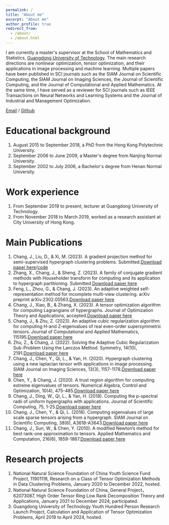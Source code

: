 ```yaml
---
permalink: /
title: "About me"
excerpt: "About me"
author_profile: true
redirect_from: 
  - /about/
  - /about.html
---
```


I am currently a master's supervisor at the School of Mathematics and Statistics, [Guangdong University of Technology](https://www.gdut.edu.cn/). The main research directions are nonlinear optimization, tensor optimization, and their applications in image processing and machine learning. Multiple papers have been published in SCI journals such as the SIAM Journal on Scientific Computing, the SIAM Journal on Imaging Sciences, the Journal of Scientific Computing, and the Journal of Computational and Applied Mathematics. At the same time, I have served as a reviewer for SCI journals such as IEEE Transactions on Neural Networks and Learning Systems and the Journal of Industrial and Management Optimization.

[Email](mailto:jychang@gdut.edu.cn) / [Github](https://github.com/jingyachang)

Educational background
======
1. August 2015 to September 2018, a PhD from the Hong Kong Polytechnic University.
1. September 2006 to June 2009, a Master's degree from Nanjing Normal University.
1. September 2002 to July 2006, a Bachelor's degree from Henan Normal University.

Work experience
======
1. From September 2019 to present, lecturer at Guangdong University of Technology.
1. From November 2018 to March 2019, worked as a research assistant at City University of Hong Kong.

Main Publications
======
1. Chang, J., Liu, D., & Xi, M. (2023). A gradient projection method for semi-supervised hypergraph clustering problems. Submitted.[Download paper here](https://github.com/jingyachang/jingyachang.github.io/blob/master/_paper/paper1.pdf)/[code](https://github.com/jingyachang/A-gradient-projection-method-for-semi-supervised-even-order-hypergraph-clustering-problems)
1. Zhang, X., Chang, J., & Sheng, Z. (2023). A family of conjugate gradient methods with Householder transform for computing and its application to hypergraph partitioning. Submitted.[Download paper here](https://github.com/jingyachang/jingyachang.github.io/blob/master/_paper/paper2.pdf)
1. Feng, L., Zhou, G., & Chang, J. (2023). An adaptive weighted self-representation method for incomplete multi-view clustering. arXiv preprint arXiv:2302.05563.[Download paper here](https://github.com/jingyachang/jingyachang.github.io/blob/master/_paper/paper3.pdf)
1. Chang, J., Xiao, B., & Zhang, X. (2023). A tensor optimization algorithm for computing Lagrangians of hypergraphs. Journal of Optimization Theory and Applications, accepted.[Download paper here](https://github.com/jingyachang/jingyachang.github.io/blob/master/_paper/paper4.pdf)
1. Chang, J., & Zhu, Z. (2023). An adaptive cubic regularization algorithm for computing H-and Z-eigenvalues of real even-order supersymmetric tensors. Journal of Computational and Applied Mathematics, 115195.[Download paper here](https://github.com/jingyachang/jingyachang.github.io/blob/master/_paper/paper5.pdf)
1. Zhu, Z., & Chang, J. (2022). Solving the Adaptive Cubic Regularization Sub-Problem Using the Lanczos Method. Symmetry, 14(10), 2191.[Download paper here](https://github.com/jingyachang/jingyachang.github.io/blob/master/_paper/paper6.pdf)
1. Chang, J., Chen, Y., Qi, L., & Yan, H. (2020). Hypergraph clustering using a new laplacian tensor with applications in image processing. SIAM Journal on Imaging Sciences, 13(3), 1157-1178.[Download paper here](https://github.com/jingyachang/jingyachang.github.io/blob/master/_paper/paper7.pdf)
1. Chen, Y., & Chang, J. (2020). A trust region algorithm for computing extreme eigenvalues of tensors. Numerical Algebra, Control and Optimization, 10(4), 475-485.[Download paper here](https://github.com/jingyachang/jingyachang.github.io/blob/master/_paper/paper8.pdf)
1. Chang, J., Ding, W., Qi, L., & Yan, H. (2018). Computing the p-spectral radii of uniform hypergraphs with applications. Journal of Scientific Computing, 75, 1-25.[Download paper here](https://github.com/jingyachang/jingyachang.github.io/blob/master/_paper/paper9.pdf)
1. Chang, J., Chen, Y., & Qi, L. (2016). Computing eigenvalues of large scale sparse tensors arising from a hypergraph. SIAM Journal on Scientific Computing, 38(6), A3618-A3643.[Download paper here](https://github.com/jingyachang/jingyachang.github.io/blob/master/_paper/paper10.pdf)
1. Chang, J., Sun, W., & Chen, Y. (2010). A modified Newton’s method for best rank-one approximation to tensors. Applied Mathematics and Computation, 216(6), 1859-1867.[Download paper here](https://github.com/jingyachang/jingyachang.github.io/blob/master/_paper/paper11.pdf)

Research projects
=====
1. National Natural Science Foundation of China Youth Science Fund Project, 11901118, Research on a Class of Tensor Optimization Methods in Data Clustering Problems, January 2020 to December 2022, hosted.
1. National Natural Science Foundation of China, General Project，62073087, High Order Tensor Ring Low Rank Decomposition Theory and Applications, January 2021 to December 2024, participated.
1. Guangdong University of Technology Youth Hundred Person Research Launch Project, Calculation and Application of Tensor Optimization Problems, April 2019 to April 2024, hosted.

